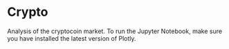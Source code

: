 # Crypto
Analysis of the cryptocoin market. To run the Jupyter Notebook, make sure you have installed the latest version of Plotly.
 
